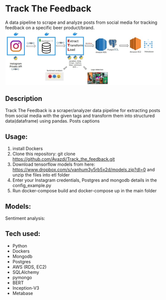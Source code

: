 # Track The Feedback
A data pipeline to scrape and analyze posts from social media for tracking feedback on a specific beer product/brand.
![Data Pipeline](/data_pipeline.jpg)
## Description
Track The Feedback is a scraper/analyzer data pipeline for extracting posts from social media with the given tags and transform them into structured data(dataframe) using pandas. Posts captions

## Usage:
1. install Dockers
2. Clone this repository: git clone https://github.com/Ayazdi/Track_the_feedback.git
3. Download tensorflow models from here: https://www.dropbox.com/s/vanhum3y5rb5x2d/models.zip?dl=0
and unzip the files into etl folder
4. Enter your Instagram credentials, Postgres and mongodb details in the config_example.py
5. Run docker-compose build and docker-compose up in the main folder

## Models:
Sentiment analysis: 



## Tech used:
 - Python
 - Dockers
 - Mongodb
 - Postgres
 - AWS (RDS, EC2)
 - SQLAlchemy
 - pymongo
 - BERT   
 - Inception-V3
 - Metabase
